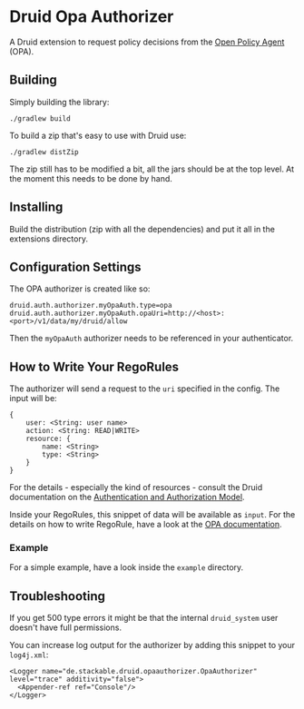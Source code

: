 # Druid Opa Authorizer

A Druid extension to request policy decisions from the [Open Policy Agent](https://www.openpolicyagent.org/) (OPA).

## Building
Simply building the library:

    ./gradlew build

To build a zip that's easy to use with Druid use:

    ./gradlew distZip

The zip still has to be modified a bit, all the jars should be at the top level. At the moment this needs to be done by hand.


## Installing
Build the distribution (zip with all the dependencies) and put it all in the extensions directory.

## Configuration Settings
The OPA authorizer is created like so:

    druid.auth.authorizer.myOpaAuth.type=opa
    druid.auth.authorizer.myOpaAuth.opaUri=http://<host>:<port>/v1/data/my/druid/allow

Then the `myOpaAuth` authorizer needs to be referenced in your authenticator.

## How to Write Your RegoRules

The authorizer will send a request to the `uri` specified in the config. The input will be:

    {
        user: <String: user name>
        action: <String: READ|WRITE>
        resource: {
            name: <String>
            type: <String>
        }
    }

For the details - especially the kind of resources - consult the Druid documentation on the [Authentication and Authorization Model](https://druid.apache.org/docs/latest/operations/security-user-auth.html#authentication-and-authorization-model).

Inside your RegoRules, this snippet of data will be available as `input`. For the details on how to write RegoRule, have a look at the [OPA documentation](https://www.openpolicyagent.org/docs/latest/). 

### Example
For a simple example, have a look inside the `example` directory.

## Troubleshooting

If you get 500 type errors it might be that the internal `druid_system` user doesn't have full permissions.

You can increase log output for the authorizer by adding this snippet to your `log4j.xml`:

    <Logger name="de.stackable.druid.opaauthorizer.OpaAuthorizer" level="trace" additivity="false">
      <Appender-ref ref="Console"/>
    </Logger>